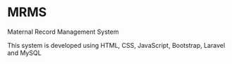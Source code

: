 # MRMS
Maternal Record Management System

This system is developed using HTML, CSS, JavaScript, Bootstrap, Laravel and MySQL

